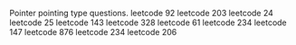 Pointer pointing type questions.
leetcode 92
leetcode 203
leetcode 24
leetcode 25
leetcode 143
leetcode 328
leetcode 61
leetcode 234
leetcode 147
leetcode 876
leetcode 234
leetcode 206